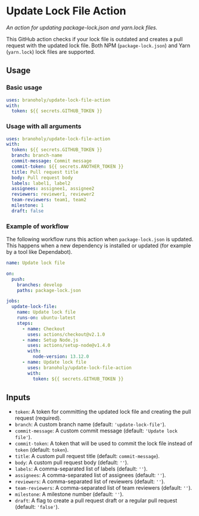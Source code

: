 # Update Lock File Action

_An action for updating package-lock.json and yarn.lock files._

This GitHub action checks if your lock file is outdated and creates a pull request with the updated lock file. Both NPM (`package-lock.json`) and Yarn (`yarn.lock`) lock files are supported.

## Usage

### Basic usage

```yaml
uses: branoholy/update-lock-file-action
with:
  token: ${{ secrets.GITHUB_TOKEN }}
```

### Usage with all arguments

```yaml
uses: branoholy/update-lock-file-action
with:
  token: ${{ secrets.GITHUB_TOKEN }}
  branch: branch-name
  commit-message: Commit message
  commit-token: ${{ secrets.ANOTHER_TOKEN }}
  title: Pull request title
  body: Pull request body
  labels: label1, label2
  assignees: assignee1, assignee2
  reviewers: reviewer1, reviewer2
  team-reviewers: team1, team2
  milestone: 1
  draft: false
```

### Example of workflow

The following workflow runs this action when `package-lock.json` is updated. This happens when a new dependency is installed or updated (for example by a tool like Dependabot).

```yaml
name: Update lock file

on:
  push:
    branches: develop
    paths: package-lock.json

jobs:
  update-lock-file:
    name: Update lock file
    runs-on: ubuntu-latest
    steps:
      - name: Checkout
        uses: actions/checkout@v2.1.0
      - name: Setup Node.js
        uses: actions/setup-node@v1.4.0
        with:
          node-version: 13.12.0
      - name: Update lock file
        uses: branoholy/update-lock-file-action
        with:
          token: ${{ secrets.GITHUB_TOKEN }}
```

## Inputs

- `token`: A token for committing the updated lock file and creating the pull request (required).
- `branch`: A custom branch name (default: `'update-lock-file'`).
- `commit-message`: A custom commit message (default: `'Update lock file'`).
- `commit-token`: A token that will be used to commit the lock file instead of `token` (default: `token`).
- `title`: A custom pull request title (default: `commit-message`).
- `body`: A custom pull request body (default: `''`).
- `labels`: A comma-separated list of labels (default: `''`).
- `assignees`: A comma-separated list of assignees (default: `''`).
- `reviewers`: A comma-separated list of reviewers (default: `''`).
- `team-reviewers`: A comma-separated list of team reviewers (default: `''`).
- `milestone`: A milestone number (default: `''`).
- `draft`: A flag to create a pull request draft or a regular pull request (default: `'false'`).
